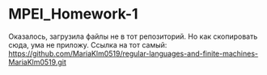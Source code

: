 # MPEI_Homework-1
Оказалось, загрузила файлы не в тот репозиторий. Но как скопировать сюда, ума не приложу.
Ссылка на тот самый: https://github.com/MariaKlm0519/regular-languages-and-finite-machines-MariaKlm0519.git
